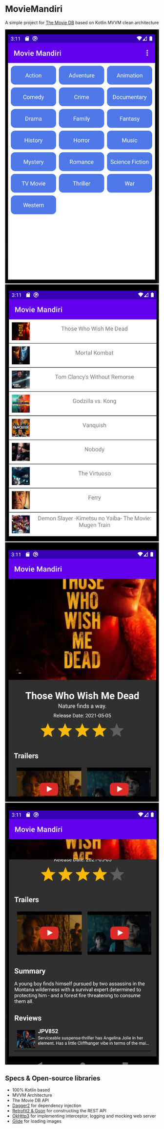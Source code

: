 # MovieMandiri

A simple project for [The Movie DB](https://www.themoviedb.org) based on Kotlin MVVM clean architecture<br>

<img src="https://github.com/davidhardja/MovieMandiri/blob/master/img1.png">
<img src="https://github.com/davidhardja/MovieMandiri/blob/master/img2.png">
<img src="https://github.com/davidhardja/MovieMandiri/blob/master/img3.png">
<img src="https://github.com/davidhardja/MovieMandiri/blob/master/img4.png">

## Specs & Open-source libraries
- 100% Kotlin based
- MVVM Architecture
- The Movie DB API
- [Dagger2](https://github.com/google/dagger) for dependency injection
- [Retrofit2 & Gson](https://github.com/square/retrofit) for constructing the REST API
- [OkHttp3](https://github.com/square/okhttp) for implementing interceptor, logging and mocking web server
- [Glide](https://github.com/bumptech/glide) for loading images

